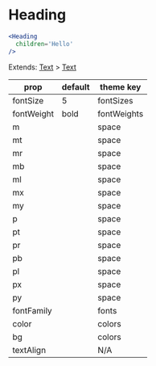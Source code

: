 # Heading

```.jsx
<Heading
  children='Hello'
/>

```



Extends: [Text](/components/Text) > [Text](/components/Text)

prop | default | theme key
---|---|---
fontSize | 5 | fontSizes
fontWeight | bold | fontWeights
m |  | space
mt |  | space
mr |  | space
mb |  | space
ml |  | space
mx |  | space
my |  | space
p |  | space
pt |  | space
pr |  | space
pb |  | space
pl |  | space
px |  | space
py |  | space
fontFamily |  | fonts
color |  | colors
bg |  | colors
textAlign |  | N/A
